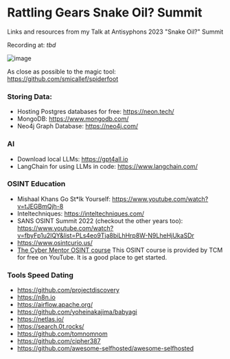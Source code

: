 # Rattling Gears Snake Oil? Summit
Links and resources from my Talk at Antisyphons 2023 "Snake Oil?" Summit 

Recording at: *tbd*


![image](https://github.com/her0marodeur/Rattling-Gears-Snake-oil-summit/assets/101996103/2caa037c-8040-4e3f-8864-8a74d2815faa)

As close as possible to the magic tool: https://github.com/smicallef/spiderfoot

### Storing Data:

* Hosting Postgres databases for free: https://neon.tech/
* MongoDB: https://www.mongodb.com/
* Neo4j Graph Database: https://neo4j.com/

### AI
* Download local LLMs: https://gpt4all.io
* LangChain for using LLMs in code: https://www.langchain.com/


### OSINT Education
* Mishaal Khans Go St*lk Yourself: https://www.youtube.com/watch?v=tJEGBmQjh-8
* Inteltechniques: https://inteltechniques.com/
* SANS OSINT Summit 2022 (checkout the other years too): https://www.youtube.com/watch?v=fbyFp1u2lQY&list=PLs4eo9Tja8biLhHrp8W-N9LheHjUkaSDr
* https://www.osintcurio.us/
* [The Cyber Mentor OSINT course](https://www.youtube.com/watch?v=qwA6MmbeGNo&pp=ygUWb3NpbnQgdGhlIGN5YmVyIG1lbnRvcg%3D%3D) This OSINT course is provided by TCM for free on YouTube. It is a good place to get started.

### Tools Speed Dating
* https://github.com/projectdiscovery
* https://n8n.io
* https://airflow.apache.org/
* https://github.com/yoheinakajima/babyagi
* https://netlas.io/
* https://search.0t.rocks/
* https://github.com/tomnomnom
* https://github.com/cipher387
* https://github.com/awesome-selfhosted/awesome-selfhosted







